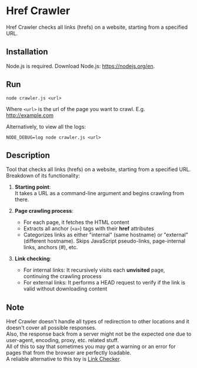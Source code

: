 # Href Crawler
Href Crawler checks all links (hrefs) on a website, starting from a specified URL.

## Installation
Node.js is required. Download Node.js: https://nodejs.org/en.

## Run
```
node crawler.js <url>
```
Where `<url>` is the url of the page you want to crawl. E.g. http://example.com

Alternatively, to view all the logs:
```
NODE_DEBUG=log node crawler.js <url>
```

## Description
Tool that checks all links (hrefs) on a website, starting from a specified URL.  
Breakdown of its functionality:

1) **Starting point**:  
It takes a URL as a command-line argument and begins crawling from there.

2) **Page crawling process**:
    - For each page, it fetches the HTML content
    - Extracts all anchor (`<a>`) tags with their **href** attributes
    - Categorizes links as either "internal" (same hostname) or "external" (different hostname). Skips JavaScript pseudo-links, page-internal links, anchors (#), etc.

3) **Link checking**:
    - For internal links: It recursively visits each **unvisited** page, continuing the crawling process
    - For external links: It performs a HEAD request to verify if the link is valid without downloading content

## Note
Href Crawler doesn't handle all types of redirection to other locations and it doesn't cover all possible responses.  
Also, the response back from a server might not be the expected one due to user-agent, encoding, proxy, etc. related stuff.  
All of this to say that sometimes you may get a warning or an error for pages that from the browser are perfectly loadable.  
A reliable alternative to this toy is [Link Checker](https://validator.w3.org/checklink).
